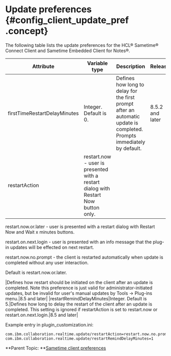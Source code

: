 # Update preferences {#config_client_update_pref .concept}

The following table lists the update preferences for the HCL® Sametime® Connect Client and Sametime Embedded Client for Notes®.

|Attribute|Variable type|Description|Release|
|---------|-------------|-----------|-------|
|firstTimeRestartDelayMinutes|Integer. Default is 0.|Defines how long to delay for the first prompt after an automatic update is completed. Prompts immediately by default.|8.5.2 and later|
|restartAction|restart.now - user is presented with a restart dialog with Restart Now button only.

restart.now.or.later - user is presented with a restart dialog with Restart Now and Wait x minutes buttons.

restart.on.next.login - user is presented with an info message that the plug-in updates will be effected on next restart.

restart.now.no.prompt - the client is restarted automatically when update is completed without any user interaction.

Default is restart.now.or.later.

|Defines how restart should be initiated on the client after an update is completed. Note this preference is just valid for administrator-initiated updates, but be invalid for user's manual updates by Tools -\> Plug-ins menu.|8.5 and later|
|restartRemindDelayMinutes|Integer. Default is 5.|Defines how long to delay the restart of the client after an update is completed. This setting is ignored if restartAction is set to restart.now or restart.on.next.login.|8.5 and later|

Example entry in plugin\_customization.ini:

```
com.ibm.collaboration.realtime.update/restartAction=restart.now.no.prompt
com.ibm.collaboration.realtime.update/restartRemindDelayMinutes=1 
```

**Parent Topic:  **[Sametime client preferences](config_client_pref_tables.md)

